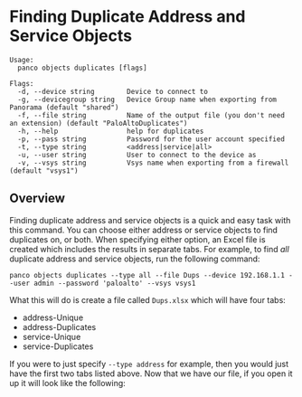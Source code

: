 # Finding Duplicate Address and Service Objects

```
Usage:
  panco objects duplicates [flags]

Flags:
  -d, --device string        Device to connect to
  -g, --devicegroup string   Device Group name when exporting from Panorama (default "shared")
  -f, --file string          Name of the output file (you don't need an extension) (default "PaloAltoDuplicates")
  -h, --help                 help for duplicates
  -p, --pass string          Password for the user account specified
  -t, --type string          <address|service|all>
  -u, --user string          User to connect to the device as
  -v, --vsys string          Vsys name when exporting from a firewall (default "vsys1")
  ```

## Overview

Finding duplicate address and service objects is a quick and easy task with this command. You can choose either
address or service objects to find duplicates on, or both. When specifying either option, an Excel file is
created which includes the results in separate tabs. For example, to find _all_ duplicate address and service
objects, run the following command:

```
panco objects duplicates --type all --file Dups --device 192.168.1.1 --user admin --password 'paloalto' --vsys vsys1
```

What this will do is create a file called `Dups.xlsx` which will have four tabs:

* address-Unique
* address-Duplicates
* service-Unique
* service-Duplicates

If you were to just specify `--type address` for example, then you would just have the first two tabs listed above. Now
that we have our file, if you open it up it will look like the following: